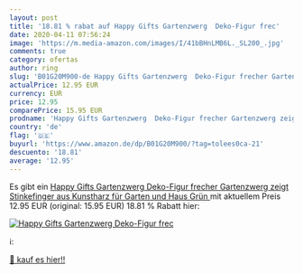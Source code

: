 ```yaml
---
layout: post
title: '18.81 % rabat auf Happy Gifts Gartenzwerg  Deko-Figur frec'
date: 2020-04-11 07:56:24
image: 'https://m.media-amazon.com/images/I/41bBHnLMB6L._SL200_.jpg'
comments: true
category: ofertas
author: ring
slug: 'B01G20M900-de Happy Gifts Gartenzwerg  Deko-Figur frecher Gartenzwerg zeigt Stinkefinger aus Kunstharz für Garten und Haus  Grün '
actualPrice: 12.95 EUR
currency: EUR
price: 12.95
comparePrice: 15.95 EUR
prodname: 'Happy Gifts Gartenzwerg  Deko-Figur frecher Gartenzwerg zeigt Stinkefinger aus Kunstharz für Garten und Haus  Grün '
country: 'de'
flag: '🇩🇪'
buyurl: 'https://www.amazon.de/dp/B01G20M900/?tag=tolees0ca-21'
descuento: '18.81'
average: '12.95'
---
```


Es gibt ein [Happy Gifts Gartenzwerg  Deko-Figur frecher Gartenzwerg zeigt Stinkefinger aus Kunstharz für Garten und Haus  Grün ](https://www.amazon.de/dp/B01G20M900/?tag=tolees0ca-21) mit aktuellem Preis 12.95 EUR (original: 15.95 EUR) 18.81 % Rabatt hier:

[![Happy Gifts Gartenzwerg  Deko-Figur frec](https://m.media-amazon.com/images/I/41bBHnLMB6L._SL200_.jpg)](https://www.amazon.de/dp/B01G20M900/?tag=tolees0ca-21)

ℹ️:


[🛒 kauf es hier!!](https://www.amazon.de/dp/B01G20M900/?tag=tolees0ca-21)

